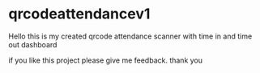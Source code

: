 # qrcodeattendancev1

Hello this is my created qrcode attendance scanner with time in and time out dashboard

if you like this project please give me feedback. thank you

